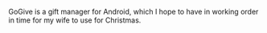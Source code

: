 GoGive is a gift manager for Android, which I hope to have in working order in time for my wife to use for Christmas.
